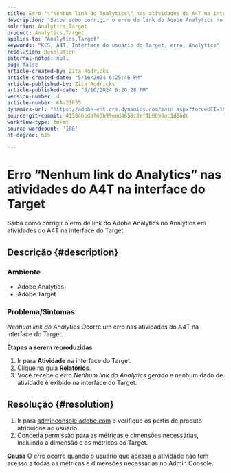 ```yaml
---
title: Erro "\"Nenhum link do Analytics\" nas atividades do A4T na interface do Target"
description: "Saiba como corrigir o erro de link do Adobe Analytics no Analytics em atividades do A4T na interface do Target"
solution: Analytics,Target
product: Analytics,Target
applies-to: "Analytics,Target"
keywords: "KCS, A4T, Interface do usuário do Target, erro, Analytics"
resolution: Resolution
internal-notes: null
bug: false
article-created-by: Zita Rodricks
article-created-date: "5/16/2024 6:25:46 PM"
article-published-by: Zita Rodricks
article-published-date: "5/16/2024 6:26:28 PM"
version-number: 4
article-number: KA-21035
dynamics-url: "https://adobe-ent.crm.dynamics.com/main.aspx?forceUCI=1&pagetype=entityrecord&etn=knowledgearticle&id=ed3366b3-b113-ef11-9f89-6045bd0298d4"
source-git-commit: 415846cdaf66b99eed4858c2ef1b8050ac1d86dc
workflow-type: tm+mt
source-wordcount: '166'
ht-degree: 61%

---
```


# Erro “Nenhum link do Analytics” nas atividades do A4T na interface do Target


Saiba como corrigir o erro de link do Adobe Analytics no Analytics em atividades do A4T na interface do Target.

## Descrição {#description}


### <b>Ambiente</b>

- Adobe Analytics
- Adobe Target




### <b>Problema/Sintomas</b>

*Nenhum link do Analytics* Ocorre um erro nas atividades do A4T na interface do Target.



<b>Etapas a serem reproduzidas</b>

1. Ir para <b>Atividade</b> na interface do Target.
2. Clique na guia <b>Relatórios</b>.
3. Você recebe o erro *Nenhum link do Analytics gerado* e nenhum dado de atividade é exibido na interface do Target.



## Resolução {#resolution}


1. Ir para [adminconsole.adobe.com](https://adminconsole.adobe.com/) e verifique os perfis de produto atribuídos ao usuário.
2. Conceda permissão para as métricas e dimensões necessárias, incluindo a dimensão e as métricas do Target.



<b>Causa</b>
O erro ocorre quando o usuário que acessa a atividade não tem acesso a todas as métricas e dimensões necessárias no Admin Console.

